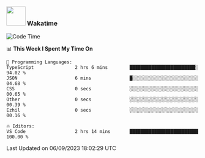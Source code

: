 ### <img src="https://media.giphy.com/media/VgCDAzcKvsR6OM0uWg/giphy.gif" width="50"> Wakatime

  <!--START_SECTION:waka-->
![Code Time](http://img.shields.io/badge/Code%20Time-1%2C446%20hrs%2023%20mins-blue)

📊 **This Week I Spent My Time On** 

```text
💬 Programming Languages: 
TypeScript               2 hrs 6 mins        ████████████████████████░   94.02 % 
JSON                     6 mins              █░░░░░░░░░░░░░░░░░░░░░░░░   04.68 % 
CSS                      0 secs              ░░░░░░░░░░░░░░░░░░░░░░░░░   00.65 % 
Other                    0 secs              ░░░░░░░░░░░░░░░░░░░░░░░░░   00.39 % 
Ezhil                    0 secs              ░░░░░░░░░░░░░░░░░░░░░░░░░   00.16 % 

🔥 Editors: 
VS Code                  2 hrs 14 mins       █████████████████████████   100.00 % 
```


 Last Updated on 06/09/2023 18:02:29 UTC
<!--END_SECTION:waka-->
